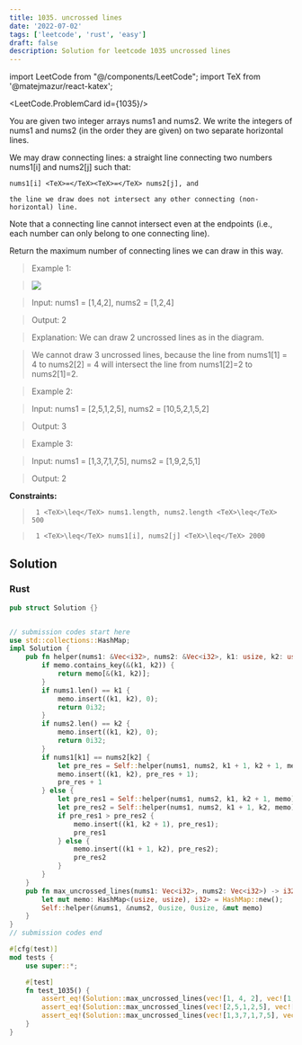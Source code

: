 ```yaml
---
title: 1035. uncrossed lines
date: '2022-07-02'
tags: ['leetcode', 'rust', 'easy']
draft: false
description: Solution for leetcode 1035 uncrossed lines
---
```

import LeetCode from "@/components/LeetCode";
import TeX from '@matejmazur/react-katex';

<LeetCode.ProblemCard id={1035}/>
 

  You are given two integer arrays nums1 and nums2. We write the integers of nums1 and nums2 (in the order they are given) on two separate horizontal lines.

  We may draw connecting lines: a straight line connecting two numbers nums1[i] and nums2[j] such that:

  

  	nums1[i] <TeX>=</TeX><TeX>=</TeX> nums2[j], and

  	the line we draw does not intersect any other connecting (non-horizontal) line.

  

  Note that a connecting line cannot intersect even at the endpoints (i.e., each number can only belong to one connecting line).

  Return the maximum number of connecting lines we can draw in this way.

   

 >   Example 1:

 >   ![](https://assets.leetcode.com/uploads/2019/04/26/142.png)

 >   Input: nums1 <TeX>=</TeX> [1,4,2], nums2 <TeX>=</TeX> [1,2,4]

 >   Output: 2

 >   Explanation: We can draw 2 uncrossed lines as in the diagram.

 >   We cannot draw 3 uncrossed lines, because the line from nums1[1] <TeX>=</TeX> 4 to nums2[2] <TeX>=</TeX> 4 will intersect the line from nums1[2]<TeX>=</TeX>2 to nums2[1]<TeX>=</TeX>2.

  

 >   Example 2:

  

 >   Input: nums1 <TeX>=</TeX> [2,5,1,2,5], nums2 <TeX>=</TeX> [10,5,2,1,5,2]

 >   Output: 3

  

 >   Example 3:

  

 >   Input: nums1 <TeX>=</TeX> [1,3,7,1,7,5], nums2 <TeX>=</TeX> [1,9,2,5,1]

 >   Output: 2

  

   

  **Constraints:**

  

 >   	1 <TeX>\leq</TeX> nums1.length, nums2.length <TeX>\leq</TeX> 500

 >   	1 <TeX>\leq</TeX> nums1[i], nums2[j] <TeX>\leq</TeX> 2000


## Solution
### Rust
```rust
pub struct Solution {}


// submission codes start here
use std::collections::HashMap;
impl Solution {
    pub fn helper(nums1: &Vec<i32>, nums2: &Vec<i32>, k1: usize, k2: usize, memo: &mut HashMap<(usize, usize), i32>) -> i32 {
        if memo.contains_key(&(k1, k2)) {
            return memo[&(k1, k2)];
        }
        if nums1.len() == k1 {
            memo.insert((k1, k2), 0);
            return 0i32;
        }
        if nums2.len() == k2 {
            memo.insert((k1, k2), 0);
            return 0i32;
        }
        if nums1[k1] == nums2[k2] {
            let pre_res = Self::helper(nums1, nums2, k1 + 1, k2 + 1, memo);
            memo.insert((k1, k2), pre_res + 1);
            pre_res + 1
        } else {
            let pre_res1 = Self::helper(nums1, nums2, k1, k2 + 1, memo);
            let pre_res2 = Self::helper(nums1, nums2, k1 + 1, k2, memo);
            if pre_res1 > pre_res2 {
                memo.insert((k1, k2 + 1), pre_res1);
                pre_res1
            } else {
                memo.insert((k1 + 1, k2), pre_res2);
                pre_res2
            }
        }
    }
    pub fn max_uncrossed_lines(nums1: Vec<i32>, nums2: Vec<i32>) -> i32 {
        let mut memo: HashMap<(usize, usize), i32> = HashMap::new();
        Self::helper(&nums1, &nums2, 0usize, 0usize, &mut memo)
    }
}
// submission codes end

#[cfg(test)]
mod tests {
    use super::*;

    #[test]
    fn test_1035() {
        assert_eq!(Solution::max_uncrossed_lines(vec![1, 4, 2], vec![1, 2, 4]), 2);
        assert_eq!(Solution::max_uncrossed_lines(vec![2,5,1,2,5], vec![10,5,2,1,5,2]), 3);
        assert_eq!(Solution::max_uncrossed_lines(vec![1,3,7,1,7,5], vec![1,9,2,5,1]), 2);
    }
}

```
